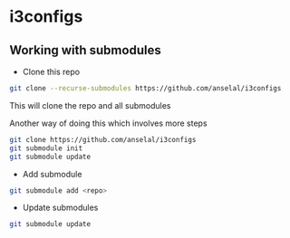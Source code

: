 # i3configs

## Working with submodules
* Clone this repo
```sh
git clone --recurse-submodules https://github.com/anselal/i3configs
```
This will clone the repo and all submodules

Another way of doing this which involves more steps
```sh
git clone https://github.com/anselal/i3configs
git submodule init
git submodule update
```

* Add submodule
```sh
git submodule add <repo>
```

* Update submodules
```sh
git submodule update
```

